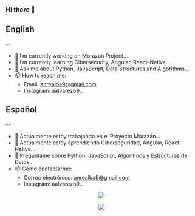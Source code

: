 ### Hi there 👋

<!--
**aalvarezb9/aalvarezb9** is a ✨ _special_ ✨ repository because its `README.md` (this file) appears on your GitHub profile.

Here are some ideas to get you started:
-->

## English
--
- 🔭 I’m currently working on Morazan Project...
- 🌱 I’m currently learning Cibersecurity, Angular, React-Native...
- 💬 Ask me about Python, JavaScript, Data Structures and Algorithms...
- 📫 How to reach me: 
  - Email: anrealba9@gmail.com
  - Instagram: aalvarezb9...
  
## Español
--
- 🔭 Actualmente estoy trabajando en el Proyecto Morazán...
- 🌱 Actualmente estoy aprendiendo Ciberseguridad, Angular, React-Native...
- 💬 Preguntame sobre Python, JavaScript, Algoritmos y Estructuras de Datos...
- 📫 Cómo contactarme: 
  - Correo electrónico: anrealba9@gmail.com
  - Instagram: aalvarezb9...

<p align='center'>
  <a href="https://github.com/anuraghazra/github-readme-stats">
  <img align="center" src="https://github-readme-stats.vercel.app/api?username=aalvarezb9&show_icons=true&theme=dark" />
</a>
  
<p align='center'>
  <a href="https://github.com/aalvarezb9/github-readme-stats">
 <img align="center" src="https://github-readme-stats.vercel.app/api/top-langs/?username=aalvarezb9&layout=compact&theme=vue-dark" />
</a>
</p>
